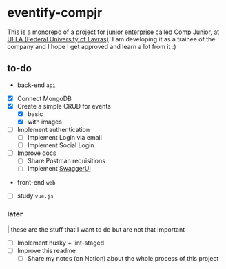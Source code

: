 # eventify-compjr

This is a monorepo of a project for [junior enterprise](https://juniorenterprises.eu/what-is-a-junior-enterprise/) called [Comp Junior](https://www.compjunior.com.br/), at [UFLA (Federal University of Lavras)](https://ufla.br/).
I am developing it as a trainee of the company and I hope I get approved and learn a lot from it :)

## to-do

- back-end `api`
- [x] Connect MongoDB
- [x] Create a simple CRUD for events
  - [x] basic
  - [x] with images
- [ ] Implement authentication
  - [ ] Implement Login via email
  - [ ] Implement Social Login
- [ ] Improve docs
  - [ ] Share Postman requisitions
  - [ ] Implement [SwaggerUI](https://swagger.io/tools/swagger-ui/)

- front-end `web`

- [ ] study `vue.js`

### later

| these are the stuff that I want to do but are not that important

- [ ] Implement husky + lint-staged
- [ ] Improve this readme
  - [ ] Share my notes (on Notion) about the whole process of this project
